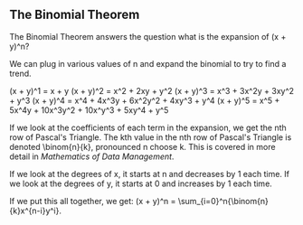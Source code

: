 The Binomial Theorem
-------

The Binomial Theorem answers the question what is the expansion of (x + y)^n?

We can plug in various values of n and expand the binomial to try to find a trend.

(x + y)^1 = x + y
(x + y)^2 = x^2 + 2xy + y^2
(x + y)^3 = x^3 + 3x^2y + 3xy^2 + y^3
(x + y)^4 = x^4 + 4x^3y + 6x^2y^2 + 4xy^3 + y^4
(x + y)^5 = x^5 + 5x^4y + 10x^3y^2 + 10x^y^3 + 5xy^4 + y^5

If we look at the coefficients of each term in the expansion, we get the nth row of Pascal's Triangle.
The kth value in the nth row of Pascal's Triangle is denoted \binom{n}{k}, pronounced n choose k. This is covered in more detail in *Mathematics of Data Management*.

If we look at the degrees of x, it starts at n and decreases by 1 each time.
If we look at the degrees of y, it starts at 0 and increases by 1 each time.

If we put this all together, we get: (x + y)^n = \sum_{i=0}^n{\binom{n}{k}x^{n-i}y^i}.